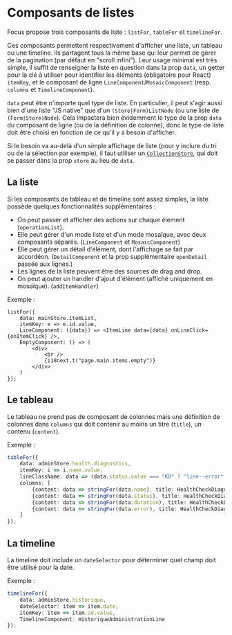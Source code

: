 # Composants de listes

Focus propose trois composants de liste : `listFor`, `tableFor` et `timelineFor`.

Ces composants permettent respectivement d'afficher une liste, un tableau ou une timeline. Ils partagent tous la même base qui leur permet de gérer de la pagination (par défaut en "scroll infini"). Leur usage minimal est très simple, il suffit de renseigner la liste en question dans la prop `data`, un getter pour la clé à utiliser pour identifier les éléments (obligatoire pour React) `itemKey`, et le composant de ligne `LineComponent`/`MosaicComponent` (resp. `columns` et `TimelineComponent`).

`data` peut être n'importe quel type de liste. En particulier, il peut s'agir aussi bien d'une liste "JS native" que d'un `(Store|Form)ListNode` (ou une liste de `(Form|Store)Node`). Cela impactera bien évidemment le type de la prop `data` du composant de ligne (ou de la définition de colonne), donc le type de liste doit être choisi en fonction de ce qu'il y a besoin d'afficher.

Si le besoin va au-delà d'un simple affichage de liste (pour y inclure du tri ou de la sélection par exemple), il faut utiliser un [`CollectionStore`](/collections/store.md), qui doit se passer dans la prop `store` au lieu de `data`.

## La liste

Si les composants de tableau et de timeline sont assez simples, la liste possède quelques fonctionnalités supplémentaires :

-   On peut passer et afficher des actions sur chaque élement (`operationList`).
-   Elle peut gérer d'un mode liste et d'un mode mosaïque, avec deux composants séparés. (`LineComponent` et `MosaicComponent`)
-   Elle peut gérer un détail d'élément, dont l'affichage se fait par accordéon. (`DetailComponent` et la prop supplémentaire `openDetail` passée aux lignes.)
-   Les lignes de la liste peuvent être des sources de drag and drop.
-   On peut ajouter un handler d'ajout d'élément (affiché uniquement en mosaïque). (`addItemHandler`)

Exemple :

```tsx
listFor({
    data: mainStore.itemList,
    itemKey: e => e.id.value,
    LineComponent: ({data}) => <ItemLine data={data} onLineClick={onItemClick} />,
    EmptyComponent: () => (
        <div>
            <br />
            {i18next.t("page.main.items.empty")}
        </div>
    )
});
```

## Le tableau

Le tableau ne prend pas de composant de colonnes mais une définition de colonnes dans `columns` qui doit contenir au moins un titre (`title`), un contenu (`content`).

Exemple :

```ts
tableFor({
    data: adminStore.health.diagnostics,
    itemKey: i => i.name.value,
    lineClassName: data => (data.status.value === "KO" ? "line--error" : undefined),
    columns: [
        {content: data => stringFor(data.name), title: HealthCheckDiagnosticEntity.name.label},
        {content: data => stringFor(data.status), title: HealthCheckDiagnosticEntity.status.label},
        {content: data => stringFor(data.duration), title: HealthCheckDiagnosticEntity.duration.label},
        {content: data => stringFor(data.error), title: HealthCheckDiagnosticEntity.error.label}
    ]
});
```

## La timeline

La timeline doit include un `dateSelector` pour déterminer quel champ doit être utilisé pour la date.

Exemple :

```ts
timelineFor({
    data: adminStore.historique,
    dateSelector: item => item.date,
    itemKey: item => item.id.value,
    TimelineComponent: HistoriqueAdministrationLine
});
```
